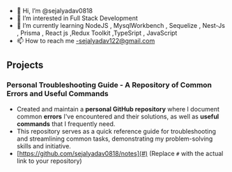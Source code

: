 - 👋 Hi, I’m @sejalyadav0818
- 👀 I’m interested in Full Stack Development
- 🌱 I’m currently learning NodeJS , MysqlWorkbench , Sequelize , Nest-Js , Prisma , React js ,Redux Toolkit ,TypeSript , JavaScript
- 📫 How to reach me -sejalyadav122@gmail.com

<!---
sejalyadav0818/sejalyadav0818 is a ✨ special ✨ repository because its `README.md` (this file) appears on your GitHub profile.
You can click the Preview link to take a look at your changes.
--->

## Projects 
### Personal Troubleshooting Guide - A Repository of Common Errors and Useful Commands
- Created and maintain a **personal GitHub repository** where I document common **errors** I've encountered and their solutions, as well as **useful commands** that I frequently need.
- This repository serves as a quick reference guide for troubleshooting and streamlining common tasks, demonstrating my problem-solving skills and initiative.
- [https://github.com/sejalyadav0818/notes](#) (Replace `#` with the actual link to your repository)
